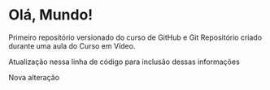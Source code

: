 # Olá, Mundo!
 Primeiro repositório versionado do curso de GitHub e Git
    Repositório criado durante uma aula do Curso em Vídeo.

Atualização nessa linha de código para inclusão dessas informações

Nova alteração 
